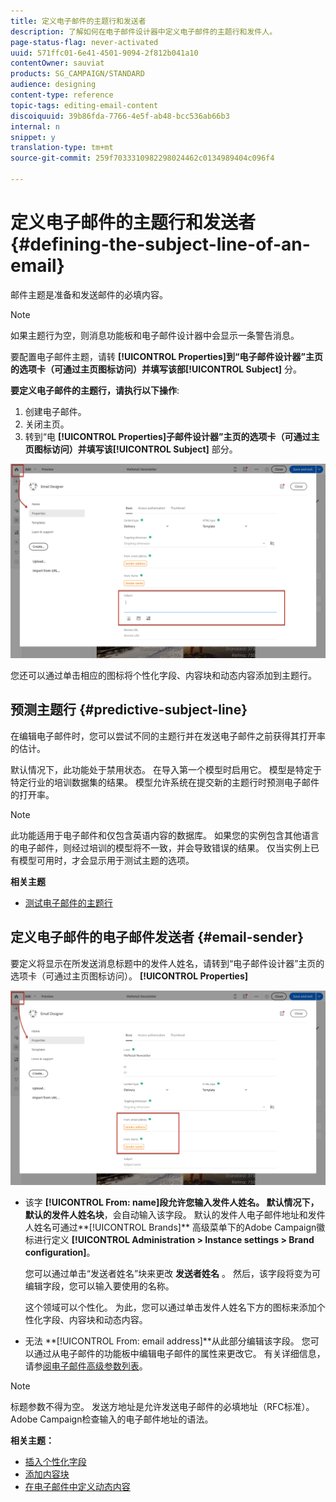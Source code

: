 ```yaml
---
title: 定义电子邮件的主题行和发送者
description: 了解如何在电子邮件设计器中定义电子邮件的主题行和发件人。
page-status-flag: never-activated
uuid: 571ffc01-6e41-4501-9094-2f812b041a10
contentOwner: sauviat
products: SG_CAMPAIGN/STANDARD
audience: designing
content-type: reference
topic-tags: editing-email-content
discoiquuid: 39b86fda-7766-4e5f-ab48-bcc536ab66b3
internal: n
snippet: y
translation-type: tm+mt
source-git-commit: 259f7033310982298024462c0134989404c096f4

---
```



# 定义电子邮件的主题行和发送者{#defining-the-subject-line-of-an-email}

邮件主题是准备和发送邮件的必填内容。

>[!NOTE]
>
>如果主题行为空，则消息功能板和电子邮件设计器中会显示一条警告消息。

要配置电子邮件主题，请转 **[!UICONTROL Properties]**到“电子邮件设计器”主页的选项卡（可通过主页图标访问）并填写该部**[!UICONTROL Subject]** 分。

**要定义电子邮件的主题行，请执行以下操作**:

1. 创建电子邮件。
1. 关闭主页。
1. 转到“电 **[!UICONTROL Properties]**子邮件设计器”主页的选项卡（可通过主页图标访问）并填写该**[!UICONTROL Subject]** 部分。

![](assets/email_designer_subject.png)

您还可以通过单击相应的图标将个性化字段、内容块和动态内容添加到主题行。

## 预测主题行 {#predictive-subject-line}

在编辑电子邮件时，您可以尝试不同的主题行并在发送电子邮件之前获得其打开率的估计。

默认情况下，此功能处于禁用状态。 在导入第一个模型时启用它。 模型是特定于特定行业的培训数据集的结果。 模型允许系统在提交新的主题行时预测电子邮件的打开率。

>[!NOTE]
>
>此功能适用于电子邮件和仅包含英语内容的数据库。 如果您的实例包含其他语言的电子邮件，则经过培训的模型将不一致，并会导致错误的结果。 仅当实例上已有模型可用时，才会显示用于测试主题的选项。

**相关主题**

* [测试电子邮件的主题行](../../sending/using/testing-subject-line-email.md)

## 定义电子邮件的电子邮件发送者 {#email-sender}

要定义将显示在所发送消息标题中的发件人姓名，请转到“电子邮件设计器”主页的选项卡（可通过主页图标访问）。 **[!UICONTROL Properties]**

![](assets/delivery_content_edition16.png)

* 该字 **[!UICONTROL From: name]**段允许您输入发件人姓名。 默认情况下，默认的**&#x200B;发件人姓名块&#x200B;**，会自动输入该字段。 默认的发件人电子邮件地址和发件人姓名可通过**[!UICONTROL Brands]** 高级菜单下的Adobe Campaign徽标进行定义 **[!UICONTROL Administration > Instance settings > Brand configuration]**。

   您可以通过单击“发送者姓名”块来更改 **发送者姓名** 。 然后，该字段将变为可编辑字段，您可以输入要使用的名称。

   这个领域可以个性化。 为此，您可以通过单击发件人姓名下方的图标来添加个性化字段、内容块和动态内容。

* 无法 **[!UICONTROL From: email address]**从此部分编辑该字段。 您可以通过从电子邮件的功能板中编辑电子邮件的属性来更改它。 有关详细信息，请参[阅电子邮件高级参数列表](../../administration/using/configuring-email-channel.md#advanced-parameters)。

>[!NOTE]
>
>标题参数不得为空。 发送方地址是允许发送电子邮件的必填地址（RFC标准）。 Adobe Campaign检查输入的电子邮件地址的语法。

**相关主题：**

* [插入个性化字段](../../designing/using/personalization.md#inserting-a-personalization-field)
* [添加内容块](../../designing/using/personalization.md#adding-a-content-block)
* [在电子邮件中定义动态内容](../../designing/using/personalization.md#defining-dynamic-content-in-an-email)
